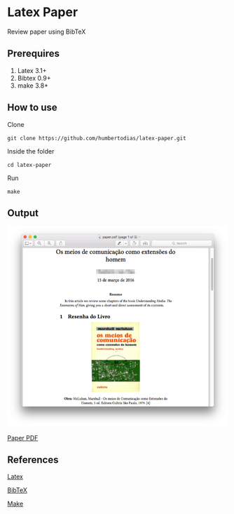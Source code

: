 # Latex Paper

Review paper using BibTeX

## Prerequires

1. Latex 3.1+
2. Bibtex 0.9+
3. make 3.8+

## How to use

Clone

```
git clone https://github.com/humbertodias/latex-paper.git
```

Inside the folder

```
cd latex-paper
```

Run

```
make
```


## Output
![Preview](output.png)

[Paper PDF](paper.pdf?raw=true)

## References

[Latex](https://www.latex-project.org/)

[BibTeX](http://www.bibtex.org/)

[Make](https://www.gnu.org/software/make/)


